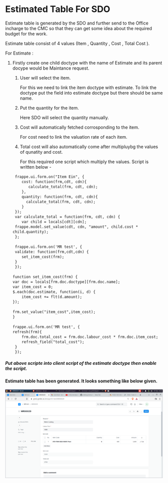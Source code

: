 # Estimated Table For SDO

Estimate table is generated by the SDO and further send to the Office incharge to the CMC so that they can get some idea about the required budget for the work.

Estimate table consist of 4 values (Item , Quantity , Cost , Total Cost ).

For Estimate :
 1. Firstly create one child doctype with the name of Estimate and its parent docype would be Maintance request.

      1. User will select the item.
   
         For this we need to link the item doctype with estimate. To link the doctype put the field into estimate doctype but there should be same name. 
   
      2. Put the quantity for the item.
   
         Here SDO will select the quantity manually.
      
      3. Cost will automatically fetched corrosponding to the item.
   
         For cost need to link the valuation rate of each item.
   
     4. Total cost will also automatically come after multipluybg the values of qunatity and cost.
   
         For this required one script which multiply the values. Script is written below -
         
    ``` 
     frappe.ui.form.on("Item Ein", {
	    cost: function(frm,cdt, cdn){
		   calculate_total(frm, cdt, cdn);
	    },
	    quantity: function(frm, cdt, cdn){
		  calculate_total(frm, cdt, cdn);
	    }
     });
     var calculate_total = function(frm, cdt, cdn) {
	    var child = locals[cdt][cdn];
     frappe.model.set_value(cdt, cdn, "amount", child.cost * child.quantity);
     };
     
     frappe.ui.form.on('MR test', {
     validate: function(frm,cdt,cdn) {
        set_item_cost(frm);
     }
     });

    function set_item_cost(frm) {
    var doc = locals[frm.doc.doctype][frm.doc.name];
    var item_cost = 0;
    $.each(doc.estimate, function(i, d) {
        item_cost += flt(d.amount);
    });

    frm.set_value("item_cost",item_cost);
    }

    frappe.ui.form.on('MR test', {
    refresh(frm){
        frm.doc.total_cost = frm.doc.labour_cost * frm.doc.item_cost;
        refresh_field("total_cost");
     }
     });
      ```
      
  ##### Put above scripte into client script of the estimate doctype then enable the script.
  
  ####  Estimate table has been generated. It looks something like below given.
  
   ![Estimate](./ESTIMATE.png)
